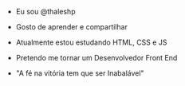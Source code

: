 - Eu sou @thaleshp
- Gosto de aprender e compartilhar
- Atualmente estou estudando HTML, CSS e JS
- Pretendo me tornar um Desenvolvedor Front End

- "A fé na vitória tem que ser Inabalável"

<!---
thaleshp/thaleshp is a ✨ special ✨ repository because its `README.md` (this file) appears on your GitHub profile.
You can click the Preview link to take a look at your changes.
--->
